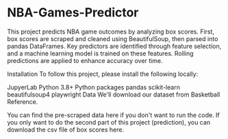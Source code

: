 # NBA-Games-Predictor
This project predicts NBA game outcomes by analyzing box scores. First, box scores are scraped and cleaned using BeautifulSoup, then parsed into pandas DataFrames. Key predictors are identified through feature selection, and a machine learning model is trained on these features. Rolling predictions are applied to enhance accuracy over time.

Installation
To follow this project, please install the following locally:

JupyerLab
Python 3.8+
Python packages
pandas
scikit-learn
beautifulsoup4
playwright
Data
We'll download our dataset from Basketball Reference.

You can find the pre-scraped data here if you don't want to run the code.
If you only want to do the second part of this project (prediction), you can download the csv file of box scores here.
